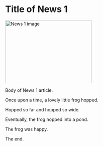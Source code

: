 # Title of News 1
<img src="../static/images/news/placeholder-news.jpg" alt="News 1 image" width="275" height='200'>

Body of News 1 article.

Once upon a time, a lovely little frog hopped.

Hopped so far and hopped so wide.

Eventually, the frog hopped into a pond.

The frog was happy.

The end.
